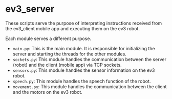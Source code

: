 # ev3_server
These scripts serve the purpose of interpreting instructions received from the ev3_client mobile app and executing them on the ev3 robot.

Each module serves a different purpose.

- `main.py`: This is the main module. It is responsible for initializing the server and starting the threads for the other modules.
- `sockets.py`: This module handles the communication between the server (robot) and the client (mobile app) via TCP sockets.
- `sensors.py`: This module handles the sensor information on the ev3 robot.
- `speech.py`: This module handles the speech function of the robot.
- `movement.py`: This module handles the communication between the client and the motors on the ev3 robot.

